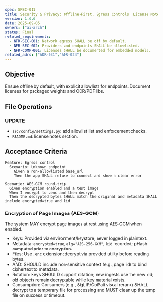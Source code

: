 ```yaml
---
spec: SPEC-011
title: Security & Privacy: Offline-First, Egress Controls, License Notes
version: 1.0.0
date: 2025-09-05
owners: ["ai-arch"]
status: Final
related_requirements:
  - NFR-SEC-001: Network egress SHALL be off by default.
  - NFR-SEC-002: Providers and endpoints SHALL be allowlisted.
  - NFR-COMP-001: Licenses SHALL be documented for embedded models.
related_adrs: ["ADR-031","ADR-024"]
---
```



## Objective

Ensure offline by default, with explicit allowlists for endpoints. Document licenses for packaged weights and OCR/PDF libs.

## File Operations

### UPDATE

- `src/config/settings.py`: add allowlist list and enforcement checks.
- `README.md`: license notes section.

## Acceptance Criteria

```gherkin
Feature: Egress control
  Scenario: Unknown endpoint
    Given a non-allowlisted base_url
    Then the app SHALL refuse to connect and show a clear error
```

```gherkin
Scenario: AES‑GCM round-trip
  Given encryption enabled and a test image
  When I encrypt to .enc and then decrypt
  Then the decrypted bytes SHALL match the original and metadata SHALL include encrypted=true and kid
```

### Encryption of Page Images (AES‑GCM)

The system MAY encrypt page images at rest using AES‑GCM when enabled.

- Keys: Provided via environment/keystore; never logged in plaintext.
- Metadata: `encrypted=true`, `alg="AES-256-GCM"`, `kid` recorded; pHash computed prior to encryption.
- Files: Use `.enc` extension; decrypt via provided utility before reading bytes.
- AAD: SHOULD include non‑sensitive context (e.g., page_id) to bind ciphertext to metadata.
- Rotation: Keys SHOULD support rotation; new ingests use the new kid; old objects remain decryptable while key material exists.
- Consumption: Consumers (e.g., SigLIP/ColPali visual rerank) SHALL decrypt to a temporary file for processing and MUST clean up the temp file on success or timeout.
